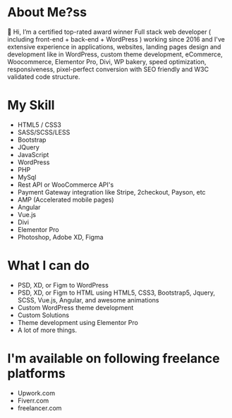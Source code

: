 # About Me?ss

👋 Hi, I’m a certified top-rated award winner Full stack web developer ( including front-end + back-end + WordPress ) working since 2016 and I've extensive experience in applications, websites, landing pages design and development like in WordPress, custom theme development, eCommerce, Woocommerce, Elementor Pro, Divi, WP bakery, speed optimization, responsiveness, pixel-perfect conversion with SEO friendly and W3C validated code structure.

# My Skill

- HTML5 / CSS3
- SASS/SCSS/LESS
- Bootstrap
- JQuery
- JavaScript
- WordPress
- PHP
- MySql
- Rest API or WooCommerce API's
- Payment Gateway integration like Stripe, 2checkout, Payson, etc
- AMP (Accelerated mobile pages)
- Angular
- Vue.js
- Divi
- Elementor Pro
- Photoshop, Adobe XD, Figma

# What I can do

- PSD, XD, or Figm to WordPress
- PSD, XD, or Figm to HTML using HTML5, CSS3, Bootstrap5, Jquery, SCSS, Vue.js, Angular, and awesome animations
- Custom WordPress theme development
- Custom Solutions
- Theme development using Elementor Pro
- A lot of more things.

# I'm available on following freelance platforms

- Upwork.com
- Fiverr.com
- freelancer.com
